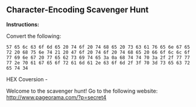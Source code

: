 ## Character-Encoding Scavenger Hunt

**Instructions:**

Convert the following:
 
  ```
  57 65 6c 63 6f 6d 65 20 74 6f 20 74 68 65 20 73 63 61 76 65 6e 67 65 72 20 68 75 6e 74 21 20 47 6f 20 74 6f 20 74 68 65 20 66 6f 6c 6c 6f 77 69 6e 67 20 77 65 62 73 69 74 65 3a 0a 68 74 74 70 3a 2f 2f 77 77 77 2e 70 61 67 65 6f 72 61 6d 61 2e 63 6f 6d 2f 3f 70 3d 73 65 63 72 65 74 34
  ```

HEX Coversion - 

Welcome to the scavenger hunt! Go to the following website:
http://www.pageorama.com/?p=secret4